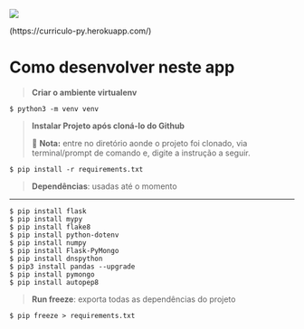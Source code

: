 <p align="left">
<img src="https://cdn.computercareers.org/wp-content/uploads/System-Analyst.jpg">
</p>
<p>(https://curriculo-py.herokuapp.com/)</p>

# Como desenvolver neste app

> __Criar o ambiente virtualenv__
```
$ python3 -m venv venv
```

> __Instalar Projeto após cloná-lo do Github__
> 
> 📝 **Nota:** entre no diretório aonde o projeto foi clonado, via terminal/prompt de comando e, digite a instrução a seguir.
> 
```
$ pip install -r requirements.txt
```

>  __Dependências__: usadas até o momento
-------------------------------
```
$ pip install flask
$ pip install mypy
$ pip install flake8
$ pip install python-dotenv
$ pip install numpy
$ pip install Flask-PyMongo
$ pip install dnspython
$ pip3 install pandas --upgrade
$ pip install pymongo
$ pip install autopep8
```

> __Run freeze__: exporta todas as dependências do projeto
```
$ pip freeze > requirements.txt
```
